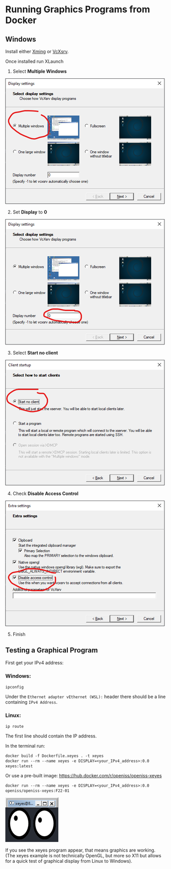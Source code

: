 # Running Graphics Programs from Docker

## Windows

Install either [Xming](https://sourceforge.net/projects/xming/) or [VcXsrv](https://sourceforge.net/projects/vcxsrv/).

Once installed run XLaunch

1. Select **Multiple Windows**

![XLaunch Multiple Windows](images/XLaunch_1_multiple_windows.png)

2. Set **Display** to **0**

![XLaunch Display 0](images/XLaunch_2_display_0.png)

3. Select **Start no client**

![XLaunch Start no client](images/XLaunch_3_start_no_client.png)

4. Check **Disable Access Control**

![XLaunch Display access control](images/XLaunch_4_display_access_control.png)

5. Finish

## Testing a Graphical Program

First get your IPv4 address:

### Windows:
```
ipconfig
```
Under the `Ethernet adapter vEthernet (WSL):` header there should be a line containing `IPv4 Address`.

### Linux:
```
ip route
```

The first line should contain the IP address.

In the terminal run:
```
docker build -f Dockerfile.xeyes . -t xeyes
docker run --rm --name xeyes -e DISPLAY=<your_IPv4_address>:0.0 xeyes:latest
```

Or use a pre-built image: https://hub.docker.com/r/openiss/openiss-xeyes

```
docker run --rm --name xeyes -e DISPLAY=<your_IPv4_address>:0.0 openiss/openiss-xeyes:F22-01
```


![xeyes](images/xeyes.png)

If you see the xeyes program appear, that means graphics are working.
(The xeyes example is not technically OpenGL, but more so X11 but allows for a quick test of graphical display from Linux to Windows).
